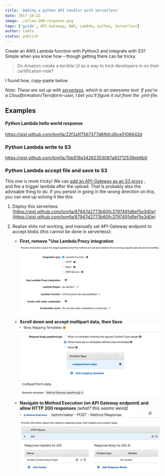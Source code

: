 ```yaml
---
title: 'Adding a python API handler with serverless'
date: 2017-10-22
image: ./allow-200-response.png
tags: ['guide', API-Gateway, AWS, Lambda, python, Serverless]
author: tomfa
status: publish
---
```


Create an AWS Lambda function with Python3 and integrate with S3?
Simple when you know how – though getting there can be tricky.

> Do Amazon create a terrible UI as a way to trick developers in on their certification-ride?

I found how, copy-paste below.

_Note: These are set up with [serverless](https://serverless.com/), which is an
awesome tool. If you're a Cloudformation/Terraform-user, I bet you'll figure it
out from the .yml-file._

## Examples

#### Python Lambda hello world response

https://gist.github.com/tomfa/22f2a1f7567377d6fbfcd5ce5106642d

### Python Lambda write to S3

https://gist.github.com/tomfa/7bb519a34262353087a83712539eb6b0

### Python Lambda accept file and save to S3

This one is more tricky! We can
[add an API-Gateway as an S3 proxy](http://docs.aws.amazon.com/apigateway/latest/developerguide/integrating-api-with-aws-services-s3.html)
, and fire a trigger lambda after the upload. That is probably also the advisable
thing to do. If you persist in going in the wrong direction on this, you can
end up solving it like this:

1.  Deploy this serverless: [https://gist.github.com/tomfa/87947d2773b60fc3797491d6ef5e3d0e](https://gist.github.com/tomfa/87947d2773b60fc3797491d6ef5e3d0e)

2.  Realize shits not working, and manually set API-Gateway endpoint to accept blobs (this cannot be done in serverless):

    - **First, remove "Use Lambda Proxy integration** ![](./remove-lambda-proxy.png)

    - **Scroll down and accept multipart data, then Save** ![](./accept-multipart.png)

    - **Navigate to Method Execution (on API Gateway endpoint) and allow HTTP 200 responses** _(what? this seems weird)_ ![](./allow-200-response.png)
